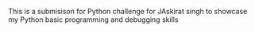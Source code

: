 This is a submisison for Python challenge for JAskirat singh to showcase my Python basic programming and debugging skills

